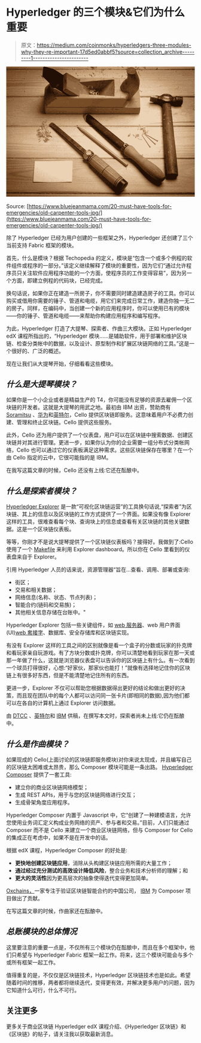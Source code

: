 # Hyperledger 的三个模块&它们为什么重要

> 原文：<https://medium.com/coinmonks/hyperledgers-three-modules-why-they-re-important-17d5ed0abbf5?source=collection_archive---------1----------------------->

![](img/24235445ac5e6b3297b8496f75cb5e58.png)

Source: [https://www.bluejeanmama.com/20-must-have-tools-for-emergencies/old-carpenter-tools-jpg/](https://www.bluejeanmama.com/20-must-have-tools-for-emergencies/old-carpenter-tools-jpg/)

除了 Hyperledger 已经为用户创建的一些框架之外，Hyperledger 还创建了三个当前支持 Fabric 框架的模块。

首先，什么是模块？根据 Techopedia 的定义，模块是“包含一个或多个例程的软件组件或程序的一部分。”该定义继续解释了模块的重要性，因为它们“通过允许程序员只关注软件应用程序功能的一个方面，使程序员的工作变得容易”，因为另一个方面，即建立例程的代码块，已经完成。

换句话说，如果你正在建造一所房子，你不需要同时建造建造房子的工具。你可以购买或借用你需要的锤子、管道和电缆，用它们来完成日常工作，建造你独一无二的房子。同样，在编码中，当创建一个新的应用程序时，你可以使用已有的模块——你的锤子、管道和电缆——来帮助你构建应用程序和编写程序。

为此，Hyperledger 打造了大提琴、探索者、作曲三大模块。正如 Hyperledger edX 课程所指出的，“Hyperledger 模块……是辅助软件，用于部署和维护区块链、检查分类帐中的数据，以及设计、原型制作和扩展区块链网络的工具。”这是一个很好的、广泛的概述。

现在让我们从大提琴开始，仔细看看这些模块。

## *什么是大提琴模块？*

如果你是一个小企业或者是精益生产的 T4，你可能没有足够的资源去雇佣一个区块链的开发者。这就是大提琴的用武之地。最初由 IBM 出资，赞助商有 [Soramitsu](http://soramitsu.co.jp/en/) 、[华为](http://www.huawei.com/en/?ic_medium=direct&ic_source=surlent)和[英特尔](https://www.intel.com/content/www/us/en/homepage.html)，Cello 提供区块链即服务。这意味着用户不必费力创建、管理和终止区块链。Cello 提供这些服务。

此外，Cello 还为用户提供了一个仪表盘，用户可以在区块链中搜索数据、创建区块链并对其进行管理。更进一步，如果你认为你的企业需要一组分布式分类帐网络，Cello 也可以通过它的仪表板满足这种需求。这些区块链保存在哪里？在一个由 Cello 指定的云中，它很可能指的是 IBM。

在我写这篇文章的时候，Cello 还没有上线:它还在酝酿中。

## *什么是探索者模块？*

[Hyperledger Explorer](https://www.hyperledger.org/projects/explorer) 是一款“可视化区块链运营”的工具换句话说,“探索者”为区块链、其上的信息以及区块链的工作方式提供了一个界面。如果没有像 Explorer 这样的工具，很难查看每个块、查询块上的信息或查看有关区块链的其他关键数据。这是一个区块链仪表板。

等等，你刚才不是说大提琴提供了一个区块链仪表板吗？接得好。我做到了:Cello 使用了一个 [Makefile](https://www.tutorialspoint.com/makefile/index.htm) 来利用 Explorer dashboard。所以你在 Cello 里看到的仪表盘来自于 Explorer。

引用 Hyperledger 人员的话来说，资源管理器“旨在…查看、调用、部署或查询:

*   街区；
*   交易和相关数据；
*   网络信息(名称、状态、节点列表)；
*   智能合约(链码和交易族)；
*   其他相关信息存储在台账中。"

Hyperledger Explorer 包括一些关键组件，如 [web 服务器](https://developer.mozilla.org/en-US/docs/Learn/Common_questions/What_is_a_web_server)、web 用户界面(UI)[web 套接字](/@dominik.t/what-are-web-sockets-what-about-rest-apis-b9c15fd72aac)、数据库、安全存储库和区块链实现。

有没有 Explorer 这样的工具之间的区别就像是看一个盒子的分数或玩家的扑克牌和看玩家亲自玩游戏。有了方块分数或扑克牌，你可以清楚地看到玩家在那一天或那一年做了什么，这就是浏览器仪表盘可以告诉你的区块链上有什么。有一次看到一个球员打得很好，心想:“好家伙，那家伙也能打！”就像有选择地记住你的区块链上有很多好东西，但是不能清楚地记住所有的东西。

更进一步，Explorer 不仅可以帮助您根据数据得出更好的结论和做出更好的决策，而且现在团队中的每个人都可以访问同一张卡片(即相同的数据),因为他们都可以在各自的计算机上通过 Explorer 访问数据。

由 [DTCC](http://www.dtcc.com/) 、[英特尔](https://www.intel.com/content/www/us/en/homepage.html)和 [IBM](https://www.ibm.com/us-en/) 供稿，在撰写本文时，探索者尚未上线:它仍在酝酿中。

## *什么是作曲模块？*

如果现成的 Cello(上面讨论的区块链即服务模块)对你来说太现成，并且编写自己的区块链太困难或太昂贵，那么 Composer 模块可能是一条出路。 [Hyperledger Composer](https://www.hyperledger.org/projects/composer) 提供了一套工具:

*   建立你的商业区块链网络模型；
*   生成 REST APIs，用于与您的区块链网络进行交互；
*   生成骨架角度应用程序。

Hyperledger Composer 内置于 Javascript 中，它“创建了一种建模语言，允许您使用业务词汇定义构成业务网络的资产、参与者和交易。”目前，人们只能通过 Composer 而不是 Cello 来建立一个商业区块链网络，但与 Composer for Cello 的集成正在考虑中，如果不是在开发中的话。

根据 edX 课程，Hyperledger Composer 的好处是:

*   **更快地创建区块链应用**，消除从头构建区块链应用所需的大量工作；
*   **通过经过充分测试的高效设计降低风险**，整合业务和技术分析师的理解；和
*   **更大的灵活性**因为更高层次的抽象使得迭代变得更加简单。

[Oxchains，](https://www.oxchains.com/index-en.html)一家专注于验证区块链智能合约的中国公司， [IBM](https://www.ibm.com/us-en/) 为 Composer 项目做出了贡献。

在写这篇文章的时候，作曲家还在酝酿中。

## *总账模块的总体情况*

这里要注意的重要一点是，不仅所有三个模块仍在酝酿中，而且在多个框架中，他们只希望与 Hyperledger Fabric 框架一起工作。将来，这三个模块可能会与多个或所有框架一起工作。

值得重复的是，不仅仅是区块链技术，Hyperledger 区块链技术也是如此。希望随着时间的推移，两者都将继续迭代，变得更有效，并解决更多用户的问题，因为它知道什么可行，什么不可行。

## 关注更多

更多关于商业区块链 Hyperledger edX 课程介绍、《Hyperledger 区块链》和《区块链》的帖子，请关注我以获取最新消息。
